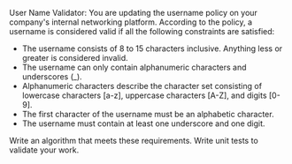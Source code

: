 User Name Validator:
You are updating the username policy on your company's internal networking platform. According to the policy, a username is considered valid if all the following constraints are satisfied:

* The username consists of 8 to 15 characters inclusive. Anything less or greater is considered invalid.
* The username can only contain alphanumeric characters and underscores (_).
* Alphanumeric characters describe the character set consisting of lowercase characters [a-z], uppercase characters [A-Z], and digits [0-9].
* The first character of the username must be an alphabetic character.
* The username must contain at least one underscore and one digit.

Write an algorithm that meets these requirements.
Write unit tests to validate your work.
